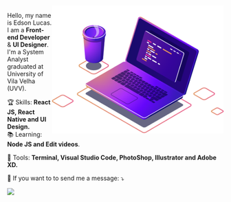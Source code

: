<img src="assets/computer-illustration.png" min-width="400px" max-width="400px" width="400px" align="right" alt="Computer">

<p align="left"> 
  Hello, my name is Edson Lucas. I am a <strong>Front-end Developer</strong> & <strong>UI Designer</strong>.<br />
  I'm a System Analyst graduated at University of Vila Velha (UVV).
</p>

<p align="left">
  🏆  Skills: <strong>React JS, React Native and UI Design.</strong><br />
  📚  Learning: <strong>Node JS and Edit videos</strong>.
</p>

<p align="left">
  💼  Tools: <strong>Terminal, Visual Studio Code, PhotoShop, Illustrator and Adobe XD.</strong>
</p>

<p align="left">
  💌  If you want to to send me a message: ⤵️
</p>

<p align="left">  
  <a href="https://www.linkedin.com/in/edson-lucas/" alt="Linkedin">
  <img src="https://img.shields.io/badge/-Linkedin-0e76a8?style=for-the-badge&logo=Linkedin&logoColor=white&link=https://www.linkedin.com/in/edson-lucas" /></a>
</p>  
